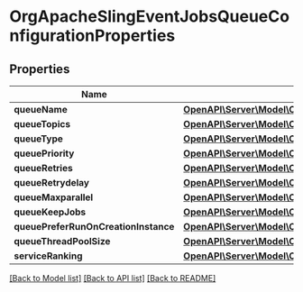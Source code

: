# OrgApacheSlingEventJobsQueueConfigurationProperties

## Properties
Name | Type | Description | Notes
------------ | ------------- | ------------- | -------------
**queueName** | [**OpenAPI\Server\Model\ConfigNodePropertyString**](ConfigNodePropertyString.md) |  | [optional] 
**queueTopics** | [**OpenAPI\Server\Model\ConfigNodePropertyArray**](ConfigNodePropertyArray.md) |  | [optional] 
**queueType** | [**OpenAPI\Server\Model\ConfigNodePropertyDropDown**](ConfigNodePropertyDropDown.md) |  | [optional] 
**queuePriority** | [**OpenAPI\Server\Model\ConfigNodePropertyDropDown**](ConfigNodePropertyDropDown.md) |  | [optional] 
**queueRetries** | [**OpenAPI\Server\Model\ConfigNodePropertyInteger**](ConfigNodePropertyInteger.md) |  | [optional] 
**queueRetrydelay** | [**OpenAPI\Server\Model\ConfigNodePropertyInteger**](ConfigNodePropertyInteger.md) |  | [optional] 
**queueMaxparallel** | [**OpenAPI\Server\Model\ConfigNodePropertyFloat**](ConfigNodePropertyFloat.md) |  | [optional] 
**queueKeepJobs** | [**OpenAPI\Server\Model\ConfigNodePropertyBoolean**](ConfigNodePropertyBoolean.md) |  | [optional] 
**queuePreferRunOnCreationInstance** | [**OpenAPI\Server\Model\ConfigNodePropertyBoolean**](ConfigNodePropertyBoolean.md) |  | [optional] 
**queueThreadPoolSize** | [**OpenAPI\Server\Model\ConfigNodePropertyInteger**](ConfigNodePropertyInteger.md) |  | [optional] 
**serviceRanking** | [**OpenAPI\Server\Model\ConfigNodePropertyInteger**](ConfigNodePropertyInteger.md) |  | [optional] 

[[Back to Model list]](../README.md#documentation-for-models) [[Back to API list]](../README.md#documentation-for-api-endpoints) [[Back to README]](../README.md)


